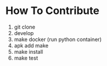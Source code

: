 # How To Contribute

1. git clone
1. develop
1. make docker (run python container)
1. apk add make
1. make install
1. make test
